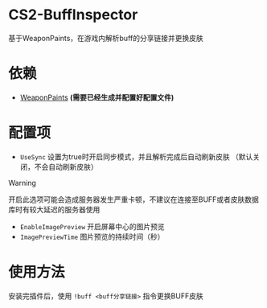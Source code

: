 # CS2-BuffInspector
基于WeaponPaints，在游戏内解析buff的分享链接并更换皮肤

# 依赖
- [WeaponPaints](https://github.com/Nereziel/cs2-WeaponPaints) **(需要已经生成并配置好配置文件)**

# 配置项
- `UseSync` 设置为true时开启同步模式，并且解析完成后自动刷新皮肤 （默认关闭，不会自动刷新皮肤）
> [!WARNING]
> 开启此选项可能会造成服务器发生严重卡顿，不建议在连接至BUFF或者皮肤数据库时有较大延迟的服务器使用
- `EnableImagePreview` 开启屏幕中心的图片预览
- `ImagePreviewTime` 图片预览的持续时间（秒）


# 使用方法
安装完插件后，使用
`!buff <buff分享链接>`
指令更换BUFF皮肤

